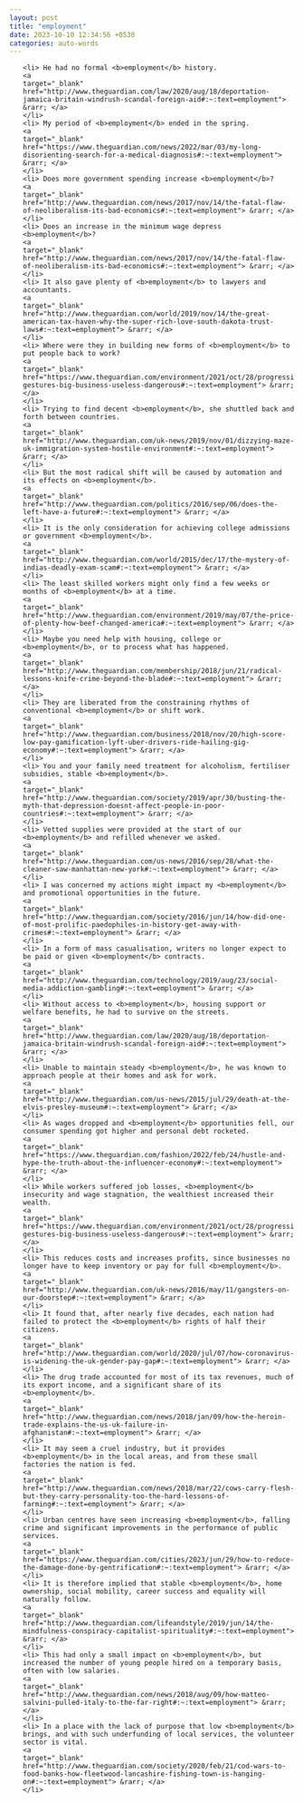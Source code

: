 ```yaml
---
layout: post
title: "employment"
date: 2023-10-10 12:34:56 +0530
categories: auto-words
---
```

<ol>

    <li> He had no formal <b>employment</b> history.
    <a 
    target="_blank" 
    href="http://www.theguardian.com/law/2020/aug/18/deportation-jamaica-britain-windrush-scandal-foreign-aid#:~:text=employment"> &rarr; </a>
    </li>
    <li> My period of <b>employment</b> ended in the spring.
    <a 
    target="_blank" 
    href="https://www.theguardian.com/news/2022/mar/03/my-long-disorienting-search-for-a-medical-diagnosis#:~:text=employment"> &rarr; </a>
    </li>
    <li> Does more government spending increase <b>employment</b>?
    <a 
    target="_blank" 
    href="http://www.theguardian.com/news/2017/nov/14/the-fatal-flaw-of-neoliberalism-its-bad-economics#:~:text=employment"> &rarr; </a>
    </li>
    <li> Does an increase in the minimum wage depress <b>employment</b>?
    <a 
    target="_blank" 
    href="http://www.theguardian.com/news/2017/nov/14/the-fatal-flaw-of-neoliberalism-its-bad-economics#:~:text=employment"> &rarr; </a>
    </li>
    <li> It also gave plenty of <b>employment</b> to lawyers and accountants.
    <a 
    target="_blank" 
    href="http://www.theguardian.com/world/2019/nov/14/the-great-american-tax-haven-why-the-super-rich-love-south-dakota-trust-laws#:~:text=employment"> &rarr; </a>
    </li>
    <li> Where were they in building new forms of <b>employment</b> to put people back to work?
    <a 
    target="_blank" 
    href="https://www.theguardian.com/environment/2021/oct/28/progressive-gestures-big-business-useless-dangerous#:~:text=employment"> &rarr; </a>
    </li>
    <li> Trying to find decent <b>employment</b>, she shuttled back and forth between countries.
    <a 
    target="_blank" 
    href="http://www.theguardian.com/uk-news/2019/nov/01/dizzying-maze-uk-immigration-system-hostile-environment#:~:text=employment"> &rarr; </a>
    </li>
    <li> But the most radical shift will be caused by automation and its effects on <b>employment</b>.
    <a 
    target="_blank" 
    href="http://www.theguardian.com/politics/2016/sep/06/does-the-left-have-a-future#:~:text=employment"> &rarr; </a>
    </li>
    <li> It is the only consideration for achieving college admissions or government <b>employment</b>.
    <a 
    target="_blank" 
    href="http://www.theguardian.com/world/2015/dec/17/the-mystery-of-indias-deadly-exam-scam#:~:text=employment"> &rarr; </a>
    </li>
    <li> The least skilled workers might only find a few weeks or months of <b>employment</b> at a time.
    <a 
    target="_blank" 
    href="http://www.theguardian.com/environment/2019/may/07/the-price-of-plenty-how-beef-changed-america#:~:text=employment"> &rarr; </a>
    </li>
    <li> Maybe you need help with housing, college or <b>employment</b>, or to process what has happened.
    <a 
    target="_blank" 
    href="http://www.theguardian.com/membership/2018/jun/21/radical-lessons-knife-crime-beyond-the-blade#:~:text=employment"> &rarr; </a>
    </li>
    <li> They are liberated from the constraining rhythms of conventional <b>employment</b> or shift work.
    <a 
    target="_blank" 
    href="http://www.theguardian.com/business/2018/nov/20/high-score-low-pay-gamification-lyft-uber-drivers-ride-hailing-gig-economy#:~:text=employment"> &rarr; </a>
    </li>
    <li> You and your family need treatment for alcoholism, fertiliser subsidies, stable <b>employment</b>.
    <a 
    target="_blank" 
    href="http://www.theguardian.com/society/2019/apr/30/busting-the-myth-that-depression-doesnt-affect-people-in-poor-countries#:~:text=employment"> &rarr; </a>
    </li>
    <li> Vetted supplies were provided at the start of our <b>employment</b> and refilled whenever we asked.
    <a 
    target="_blank" 
    href="http://www.theguardian.com/us-news/2016/sep/28/what-the-cleaner-saw-manhattan-new-york#:~:text=employment"> &rarr; </a>
    </li>
    <li> I was concerned my actions might impact my <b>employment</b> and promotional opportunities in the future.
    <a 
    target="_blank" 
    href="http://www.theguardian.com/society/2016/jun/14/how-did-one-of-most-prolific-paedophiles-in-history-get-away-with-crimes#:~:text=employment"> &rarr; </a>
    </li>
    <li> In a form of mass casualisation, writers no longer expect to be paid or given <b>employment</b> contracts.
    <a 
    target="_blank" 
    href="http://www.theguardian.com/technology/2019/aug/23/social-media-addiction-gambling#:~:text=employment"> &rarr; </a>
    </li>
    <li> Without access to <b>employment</b>, housing support or welfare benefits, he had to survive on the streets.
    <a 
    target="_blank" 
    href="http://www.theguardian.com/law/2020/aug/18/deportation-jamaica-britain-windrush-scandal-foreign-aid#:~:text=employment"> &rarr; </a>
    </li>
    <li> Unable to maintain steady <b>employment</b>, he was known to approach people at their homes and ask for work.
    <a 
    target="_blank" 
    href="http://www.theguardian.com/us-news/2015/jul/29/death-at-the-elvis-presley-museum#:~:text=employment"> &rarr; </a>
    </li>
    <li> As wages dropped and <b>employment</b> opportunities fell, our consumer spending got higher and personal debt rocketed.
    <a 
    target="_blank" 
    href="https://www.theguardian.com/fashion/2022/feb/24/hustle-and-hype-the-truth-about-the-influencer-economy#:~:text=employment"> &rarr; </a>
    </li>
    <li> While workers suffered job losses, <b>employment</b> insecurity and wage stagnation, the wealthiest increased their wealth.
    <a 
    target="_blank" 
    href="https://www.theguardian.com/environment/2021/oct/28/progressive-gestures-big-business-useless-dangerous#:~:text=employment"> &rarr; </a>
    </li>
    <li> This reduces costs and increases profits, since businesses no longer have to keep inventory or pay for full <b>employment</b>.
    <a 
    target="_blank" 
    href="http://www.theguardian.com/uk-news/2016/may/11/gangsters-on-our-doorstep#:~:text=employment"> &rarr; </a>
    </li>
    <li> It found that, after nearly five decades, each nation had failed to protect the <b>employment</b> rights of half their citizens.
    <a 
    target="_blank" 
    href="http://www.theguardian.com/world/2020/jul/07/how-coronavirus-is-widening-the-uk-gender-pay-gap#:~:text=employment"> &rarr; </a>
    </li>
    <li> The drug trade accounted for most of its tax revenues, much of its export income, and a significant share of its <b>employment</b>.
    <a 
    target="_blank" 
    href="http://www.theguardian.com/news/2018/jan/09/how-the-heroin-trade-explains-the-us-uk-failure-in-afghanistan#:~:text=employment"> &rarr; </a>
    </li>
    <li> It may seem a cruel industry, but it provides <b>employment</b> in the local areas, and from these small factories the nation is fed.
    <a 
    target="_blank" 
    href="http://www.theguardian.com/news/2018/mar/22/cows-carry-flesh-but-they-carry-personality-too-the-hard-lessons-of-farming#:~:text=employment"> &rarr; </a>
    </li>
    <li> Urban centres have seen increasing <b>employment</b>, falling crime and significant improvements in the performance of public services.
    <a 
    target="_blank" 
    href="https://www.theguardian.com/cities/2023/jun/29/how-to-reduce-the-damage-done-by-gentrification#:~:text=employment"> &rarr; </a>
    </li>
    <li> It is therefore implied that stable <b>employment</b>, home ownership, social mobility, career success and equality will naturally follow.
    <a 
    target="_blank" 
    href="http://www.theguardian.com/lifeandstyle/2019/jun/14/the-mindfulness-conspiracy-capitalist-spirituality#:~:text=employment"> &rarr; </a>
    </li>
    <li> This had only a small impact on <b>employment</b>, but increased the number of young people hired on a temporary basis, often with low salaries.
    <a 
    target="_blank" 
    href="http://www.theguardian.com/news/2018/aug/09/how-matteo-salvini-pulled-italy-to-the-far-right#:~:text=employment"> &rarr; </a>
    </li>
    <li> In a place with the lack of purpose that low <b>employment</b> brings, and with such underfunding of local services, the volunteer sector is vital.
    <a 
    target="_blank" 
    href="http://www.theguardian.com/society/2020/feb/21/cod-wars-to-food-banks-how-fleetwood-lancashire-fishing-town-is-hanging-on#:~:text=employment"> &rarr; </a>
    </li>